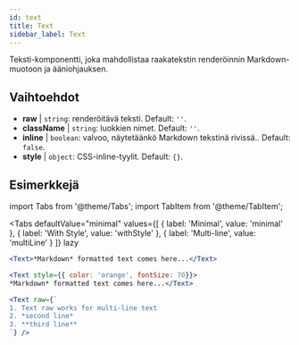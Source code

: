 ```yaml
---
id: text 
title: Text
sidebar_label: Text
---
```


Teksti-komponentti, joka mahdollistaa raakatekstin renderöinnin Markdown-muotoon ja ääniohjauksen.

## Vaihtoehdot

* __raw__ | `string`: renderöitävä teksti. Default: `''`.
* __className__ | `string`: luokkien nimet. Default: `''`.
* __inline__ | `boolean`: valvoo, näytetäänkö Markdown tekstinä rivissä.. Default: `false`.
* __style__ | `object`: CSS-inline-tyylit. Default: `{}`.


## Esimerkkejä


import Tabs from '@theme/Tabs';
import TabItem from '@theme/TabItem';

<Tabs
    defaultValue="minimal"
    values={[
        { label: 'Minimal', value: 'minimal' },
        { label: 'With Style', value: 'withStyle' },
        { label: 'Multi-line', value: 'multiLine' }
    ]}
    lazy
>
<TabItem value="minimal">

```jsx live
<Text>*Markdown* formatted text comes here...</Text>
```

</TabItem>

<TabItem value="withStyle">

```jsx live
<Text style={{ color: 'orange', fontSize: 70}}>
*Markdown* formatted text comes here...</Text>
```
</TabItem>

<TabItem value="multiLine">

```jsx live
<Text raw={`
1. Text raw works for multi-line text
2. *second line*
3. **third line**
`} />
```
</TabItem>

</Tabs>
